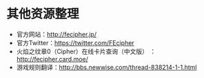 
# 其他资源整理

* 官方网站：http://fecipher.jp/
* 官方Twitter：https://twitter.com/FEcipher
* 火焰之纹章0（Cipher）在线卡片查询（中文版） ：http://fecipher.card.moe/
* 游戏规则翻译：http://bbs.newwise.com/thread-838214-1-1.html



